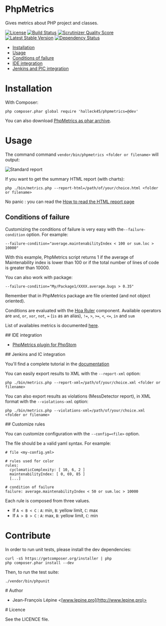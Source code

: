 # PhpMetrics

Gives metrics about PHP project and classes.

[![License](https://poser.pugx.org/halleck45/php-metrics/license.png)](https://packagist.org/packages/halleck45/php-metrics)
[![Build Status](https://secure.travis-ci.org/Halleck45/PhpMetrics.png)](http://travis-ci.org/Halleck45/PhpMetrics)  [![Scrutinizer Quality Score](https://scrutinizer-ci.com/g/Halleck45/PhpMetrics/badges/quality-score.png?s=b825f35680c0a469333da2c963226828fed135ba)](https://scrutinizer-ci.com/g/Halleck45/PhpMetrics/)
[![Latest Stable Version](https://poser.pugx.org/halleck45/php-metrics/v/stable.png)](https://packagist.org/packages/halleck45/php-metrics)
[![Dependency Status](https://www.versioneye.com/user/projects/534fe1f9fe0d0774a8000815/badge.png)](https://www.versioneye.com/user/projects/534fe1f9fe0d0774a8000815)

+ [Installation](#installation)
+ [Usage](#usage)
+ [Conditions of failure](#conditions-of-failure)
+ [IDE integration](#ide-integration)
+ [Jenkins and PIC integration](#jenkins-and-pic-integration)





# Installation

With Composer:

    php composer.phar global require 'halleck45/phpmetrics=@dev'

You can also download [PhpMetrics as phar archive](https://github.com/Halleck45/PhpMetrics/raw/master/build/metrics.phar).

# Usage

The command command `vendor/bin/phpmetrics <folder or filename>` will output:

![Standard report](http://halleck45.github.io/PhpMetrics/images/report-standard.png)

If you want to get the summary HTML report (with charts):

    php ./bin/metrics.php --report-html=/path/of/your/choice.html <folder or filename>

No panic : you can read the [How to read the HTML report page](http://halleck45.github.io/PhpMetrics/documentation/how-to-read-report.html)

## Conditions of failure

Customizing the conditions of failure is very easy with the`--failure-condition` option. For example:

    --failure-condition="average.maintenabilityIndex < 100 or sum.loc > 10000"

With this example, PhpMetrics script returns 1 if the average of Maintenability index is lower than 100
or if the total number of lines of code is greater than 10000.

You can also work with package:

    --failure-condition="My/Package1/XXXX.average.bugs > 0.35"

Remember that in PhpMetrics package are file oriented (and not object oriented).

Conditions are evaluated with the [Hoa Ruler](https://github.com/hoaproject/Ruler) component. Available operators are
`and`, `or`, `xor`, `not`, `=` (`is` as an alias), `!=`, `>`, `>=`, `<`, `<=`, `in` and `sum`

List of availables metrics is documented [here](http://halleck45.github.io/PhpMetrics/documentation/index.html).


## IDE integration

+ [PhpMetrics plugin for PhpStom](http://plugins.jetbrains.com/plugin/7500)

## Jenkins and IC integration

You'll find a complete tutorial in the [documentation](http://halleck45.github.io/PhpMetrics/documentation/jenkins.html)

You can easily export results to XML with the `--report-xml` option:

    php ./bin/metrics.php --report-xml=/path/of/your/choice.xml <folder or filename>

You can also export results as violations (MessDetector report), in XML format with the `--violations-xml` option:

    php ./bin/metrics.php --violations-xml=/path/of/your/choice.xml <folder or filename>

## Customize rules

You can customize configuration with the `--config=<file>` option.

The file should be a valid yaml syntax. For example:

    # file <my-config.yml>

    # rules used for color
    rules:
      cyclomaticComplexity: [ 10, 6, 2 ]
      maintenabilityIndex: [ 0, 69, 85 ]
      [...]

    # condition of failure
    failure: average.maintenabilityIndex < 50 or sum.loc > 10000


Each rule is composed from three values.

+ If `A < B < C` : `A`: min, `B`: yellow limit, `C`: max
+ If `A > B > C` : `A`: max, `B`: yellow limit, `C`: min

# Contribute

In order to run unit tests, please install the dev dependencies:

    curl -sS https://getcomposer.org/installer | php
    php composer.phar install --dev

Then, to run the test suite:

    ./vendor/bin/phpunit

# Author

+ Jean-François Lépine <[www.lepine.pro](http://www.lepine.pro)>

# Licence

See the LICENCE file.
